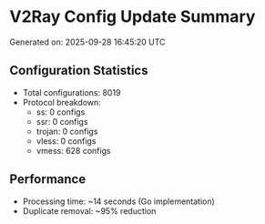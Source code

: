 # V2Ray Config Update Summary
Generated on: 2025-09-28 16:45:20 UTC

## Configuration Statistics
- Total configurations: 8019
- Protocol breakdown:
  - ss: 0 configs
  - ssr: 0 configs
  - trojan: 0 configs
  - vless: 0 configs
  - vmess: 628 configs

## Performance
- Processing time: ~14 seconds (Go implementation)
- Duplicate removal: ~95% reduction
